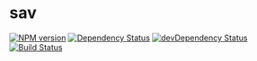# sav

[![NPM version](https://badge.fury.io/js/sav.png)](http://badge.fury.io/js/sav)
[![Dependency Status](https://david-dm.org/savjs/sav.png)](https://david-dm.org/savjs/sav)
[![devDependency Status](https://david-dm.org/savjs/sav/dev-status.png)](https://david-dm.org/savjs/sav#info=devDependencies)
[![Build Status](https://travis-ci.org/savjs/sav.svg?branch=master)](https://travis-ci.org/savjs/sav)

